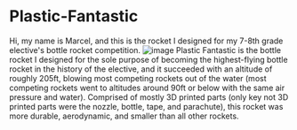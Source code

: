 # Plastic-Fantastic
Hi, my name is Marcel, and this is the rocket I designed for my 7-8th grade elective's bottle rocket competition. 
![image](https://github.com/Orange-Duster/Plastic-Fantastic/assets/126211319/7374f8d5-c9e9-4d14-a3d0-5f397052240b)
Plastic Fantastic is the bottle rocket I designed for the sole purpose of becoming the highest-flying bottle rocket in the history of the elective, and it succeeded with an altitude of roughly 205ft, blowing most competing rockets out of the water (most competing rockets went to altitudes around 90ft or below with the same air pressure and water). Comprised of mostly 3D printed parts (only key not 3D printed parts were the nozzle, bottle, tape, and parachute), this rocket was more durable, aerodynamic, and smaller than all other rockets.

